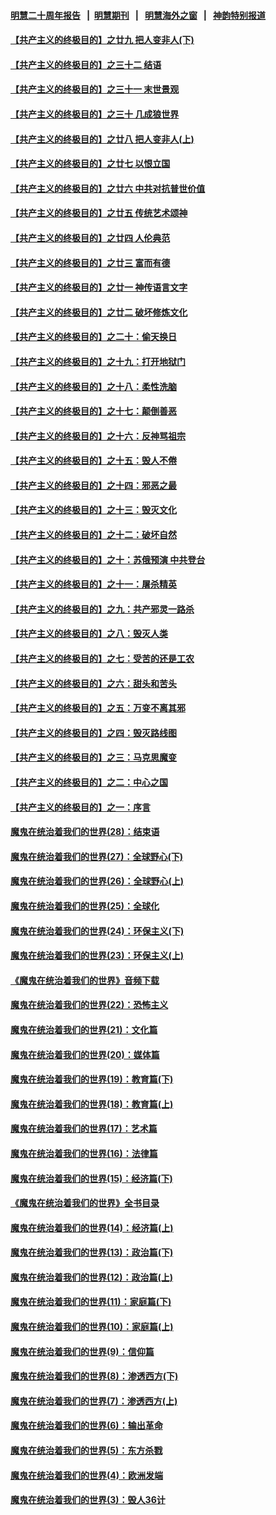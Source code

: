 #### [明慧二十周年报告](https://github.com/gfw-breaker/mh-reports/blob/master/README.md?t=07240801) &nbsp;&nbsp;|&nbsp;&nbsp;[明慧期刊](https://github.com/gfw-breaker/mh-qikan) &nbsp;&nbsp;|&nbsp;&nbsp; [明慧海外之窗](https://github.com/gfw-breaker/mh-news/blob/master/README.md?t=07240801) &nbsp;&nbsp;|&nbsp;&nbsp; [神韵特别报道](https://github.com/gfw-breaker/mh-news/blob/master/shenyun.md?t=07240801) 

#### [【共产主义的终极目的】之廿九 把人变非人(下)](../pages/nsc422/n11344140.md?t=07240801) 

#### [【共产主义的终极目的】之三十二 结语](../pages/nsc422/n11360535.md?t=07240801) 

#### [【共产主义的终极目的】之三十一 末世景观](../pages/nsc422/n11351129.md?t=07240801) 

#### [【共产主义的终极目的】之三十 几成狼世界](../pages/nsc422/n11348280.md?t=07240801) 

#### [【共产主义的终极目的】之廿八 把人变非人(上)](../pages/nsc422/n11340492.md?t=07240801) 

#### [【共产主义的终极目的】之廿七 以恨立国](../pages/nsc422/n11336944.md?t=07240801) 

#### [【共产主义的终极目的】之廿六 中共对抗普世价值](../pages/nsc422/n11324785.md?t=07240801) 

#### [【共产主义的终极目的】之廿五 传统艺术颂神](../pages/nsc422/n11296396.md?t=07240801) 

#### [【共产主义的终极目的】之廿四 人伦典范](../pages/nsc422/n11296397.md?t=07240801) 

#### [【共产主义的终极目的】之廿三 富而有德](../pages/nsc422/n11283598.md?t=07240801) 

#### [【共产主义的终极目的】之廿一 神传语言文字](../pages/nsc422/n11263265.md?t=07240801) 

#### [【共产主义的终极目的】之廿二 破坏修炼文化](../pages/nsc422/n11245728.md?t=07240801) 

#### [【共产主义的终极目的】之二十：偷天换日](../pages/nsc422/n11238846.md?t=07240801) 

#### [【共产主义的终极目的】之十九：打开地狱门](../pages/nsc422/n11206376.md?t=07240801) 

#### [【共产主义的终极目的】之十八：柔性洗脑](../pages/nsc422/n11199994.md?t=07240801) 

#### [【共产主义的终极目的】之十七：颠倒善恶](../pages/nsc422/n11179782.md?t=07240801) 

#### [【共产主义的终极目的】之十六：反神骂祖宗](../pages/nsc422/n11166798.md?t=07240801) 

#### [【共产主义的终极目的】之十五：毁人不倦](../pages/nsc422/n11166792.md?t=07240801) 

#### [【共产主义的终极目的】之十四：邪恶之最](../pages/nsc422/n11150249.md?t=07240801) 

#### [【共产主义的终极目的】之十三：毁灭文化](../pages/nsc422/n11135227.md?t=07240801) 

#### [【共产主义的终极目的】之十二：破坏自然](../pages/nsc422/n11135214.md?t=07240801) 

#### [【共产主义的终极目的】之十：苏俄预演 中共登台](../pages/nsc422/n11118424.md?t=07240801) 

#### [【共产主义的终极目的】之十一：屠杀精英](../pages/nsc422/n11118442.md?t=07240801) 

#### [【共产主义的终极目的】之九：共产邪灵一路杀](../pages/nsc422/n11114139.md?t=07240801) 

#### [【共产主义的终极目的】之八：毁灭人类](../pages/nsc422/n11108503.md?t=07240801) 

#### [【共产主义的终极目的】之七：受苦的还是工农](../pages/nsc422/n11101809.md?t=07240801) 

#### [【共产主义的终极目的】之六：甜头和苦头](../pages/nsc422/n11096971.md?t=07240801) 

#### [【共产主义的终极目的】之五：万变不离其邪](../pages/nsc422/n11091285.md?t=07240801) 

#### [【共产主义的终极目的】之四：毁灭路线图](../pages/nsc422/n11086284.md?t=07240801) 

#### [【共产主义的终极目的】之三：马克思魔变](../pages/nsc422/n11061941.md?t=07240801) 

#### [【共产主义的终极目的】之二：中心之国](../pages/nsc422/n11047728.md?t=07240801) 

#### [【共产主义的终极目的】之一：序言](../pages/nsc422/n11086077.md?t=07240801) 

#### [魔鬼在统治着我们的世界(28)：结束语](../pages/nsc422/n10936246.md?t=07240801) 

#### [魔鬼在统治着我们的世界(27)：全球野心(下)](../pages/nsc422/n10928319.md?t=07240801) 

#### [魔鬼在统治着我们的世界(26)：全球野心(上)](../pages/nsc422/n10900318.md?t=07240801) 

#### [魔鬼在统治着我们的世界(25)：全球化](../pages/nsc422/n10788205.md?t=07240801) 

#### [魔鬼在统治着我们的世界(24)：环保主义(下)](../pages/nsc422/n10695307.md?t=07240801) 

#### [魔鬼在统治着我们的世界(23)：环保主义(上)](../pages/nsc422/n10688613.md?t=07240801) 

#### [《魔鬼在统治着我们的世界》音频下载](../pages/nsc422/n10635553.md?t=07240801) 

#### [魔鬼在统治着我们的世界(22)：恐怖主义](../pages/nsc422/n10614727.md?t=07240801) 

#### [魔鬼在统治着我们的世界(21)：文化篇](../pages/nsc422/n10597706.md?t=07240801) 

#### [魔鬼在统治着我们的世界(20)：媒体篇](../pages/nsc422/n10586579.md?t=07240801) 

#### [魔鬼在统治着我们的世界(19)：教育篇(下)](../pages/nsc422/n10564808.md?t=07240801) 

#### [魔鬼在统治着我们的世界(18)：教育篇(上)](../pages/nsc422/n10526970.md?t=07240801) 

#### [魔鬼在统治着我们的世界(17)：艺术篇](../pages/nsc422/n10499093.md?t=07240801) 

#### [魔鬼在统治着我们的世界(16)：法律篇](../pages/nsc422/n10485969.md?t=07240801) 

#### [魔鬼在统治着我们的世界(15)：经济篇(下)](../pages/nsc422/n10469975.md?t=07240801) 

#### [《魔鬼在统治着我们的世界》全书目录](../pages/nsc422/n10464261.md?t=07240801) 

#### [魔鬼在统治着我们的世界(14)：经济篇(上)](../pages/nsc422/n10457370.md?t=07240801) 

#### [魔鬼在统治着我们的世界(13)：政治篇(下)](../pages/nsc422/n10448270.md?t=07240801) 

#### [魔鬼在统治着我们的世界(12)：政治篇(上)](../pages/nsc422/n10444576.md?t=07240801) 

#### [魔鬼在统治着我们的世界(11)：家庭篇(下)](../pages/nsc422/n10440961.md?t=07240801) 

#### [魔鬼在统治着我们的世界(10)：家庭篇(上)](../pages/nsc422/n10435448.md?t=07240801) 

#### [魔鬼在统治着我们的世界(9)：信仰篇](../pages/nsc422/n10432159.md?t=07240801) 

#### [魔鬼在统治着我们的世界(8)：渗透西方(下)](../pages/nsc422/n10429603.md?t=07240801) 

#### [魔鬼在统治着我们的世界(7)：渗透西方(上)](../pages/nsc422/n10426013.md?t=07240801) 

#### [魔鬼在统治着我们的世界(6)：输出革命](../pages/nsc422/n10421536.md?t=07240801) 

#### [魔鬼在统治着我们的世界(5)：东方杀戮](../pages/nsc422/n10417707.md?t=07240801) 

#### [魔鬼在统治着我们的世界(4)：欧洲发端](../pages/nsc422/n10414890.md?t=07240801) 

#### [魔鬼在统治着我们的世界(3)：毁人36计](../pages/nsc422/n10411583.md?t=07240801) 


